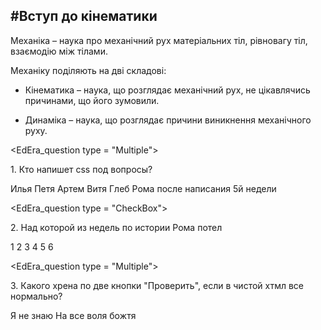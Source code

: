 <script src="../../custom/js/quiz.js"></script>
#<p1>Вступ до кінематики</p1>
---------
<p1>Механіка</p1> – наука про механiчний рух матерiальних тiл, рiвновагу тiл, взаємодiю мiж тiлами.

Механіку поділяють на дві складові:
* <p1>Кiнематика</p1> – наука, що розглядає механiчний рух, не цiкавлячись причинами,
що його зумовили.

* <p1>Динамiка</p1> – наука, що розглядає причини виникнення механiчного руху.


<EdEra_question type = "Multiple">
<p>1. Кто напишет css под вопросы?</p>
<choice correct="false">Илья</choice>
<choice correct="false">Петя</choice>
<choice correct="true">Артем</choice>
<choice correct="false">Витя</choice>
<choice correct="false">Глеб</choice>
<choice correct="false">Рома после написания 5й недели</choice>
<p><message></message></p>
</EdEra_question>

<p> </p>

<EdEra_question type = "CheckBox">
<p>2. Над которой из недель по истории Рома потел</p>
<choice correct="true">1</choice>
<choice correct="true">2</choice>
<choice correct="true">3</choice>
<choice correct="true">4</choice>
<choice correct="false">5</choice>
<choice correct="false">6</choice>
<p><message></message></p>
</EdEra_question>

<p> </p>

<EdEra_question type = "Multiple">
<p>3. Какого хрена по две кнопки "Проверить", если в чистой хтмл все нормально?</p>
<choice correct="false">Я не знаю</choice>
<choice correct="true">На все воля божтя</choice>

<p><message></message></p>
</EdEra_question>




    